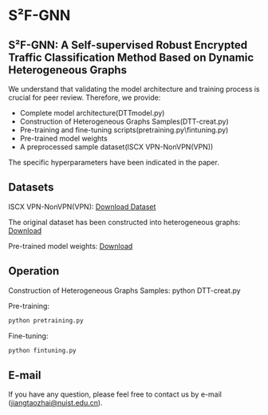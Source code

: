 # S²F-GNN
## S²F-GNN: A Self-supervised Robust Encrypted Traffic Classification Method Based on Dynamic Heterogeneous Graphs

We understand that validating the model architecture and training process is crucial for peer review.
Therefore, we provide:
* Complete model architecture(DTTmodel.py)
* Construction of Heterogeneous Graphs Samples(DTT-creat.py)
* Pre-training and fine-tuning scripts(pretraining.py\fintuning.py)
* Pre-trained model weights
* A preprocessed sample dataset(ISCX VPN-NonVPN(VPN))

The specific hyperparameters have been indicated in the paper.
## Datasets
ISCX VPN-NonVPN(VPN): 
[Download Dataset](https://www.unb.ca/cic/datasets/vpn.html)

The original dataset has been constructed into heterogeneous graphs:
[Download](https://drive.google.com/drive/folders/1A1fuuPnYrbzOm65ry9mRBhsYKIePBUpl?usp=drive_link)

Pre-trained model weights:
[Download](https://drive.google.com/drive/folders/1HRCQC0a82ATuBMUr_vSWYraB1e_-MJGv?usp=drive_link)



## Operation
Construction of Heterogeneous Graphs Samples: python DTT-creat.py

Pre-training: 
```bash
python pretraining.py
```

Fine-tuning: 
```bash
python fintuning.py
```

## E-mail
If you have any question, please feel free to contact us by e-mail (jiangtaozhai@nuist.edu.cn).
